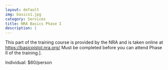 ```yaml
---
layout: default
img: basics1.jpg
category: Services
title: NRA Basics Phase I
description: |
---
```

This part of the training course is provided by the NRA and is taken online at https://basicpistol.nra.org/
Must be completed before you can attend Phase II of the training.].   
     
Individual: $60/person